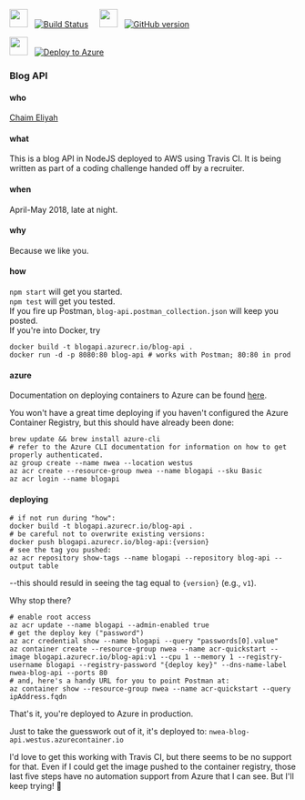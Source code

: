 <img src="https://travis-ci.com/images/logos/Tessa-pride-4.png" width=32 height=32 />  &nbsp;  [![Build Status](https://travis-ci.org/chaim1221/blog-api.svg?branch=master)](https://travis-ci.org/chaim1221/blog-api)  &nbsp;  &nbsp;  <img src="https://assets-cdn.github.com/images/modules/logos_page/Octocat.png" width=32 height=32 />  &nbsp;  [![GitHub version](https://badge.fury.io/gh/chaim1221%2Fblog-api.svg)](https://badge.fury.io/gh/chaim1221%2Fblog-api)  

<img src="https://i1.wp.com/buildazure.com/wp-content/uploads/2017/09/Azure.png?w=519&ssl=1" width=32 height=32 />  &nbsp;  [![Deploy to Azure](http://azuredeploy.net/deploybutton.png)](https://github.com/chaim1221/blog-api#azure)

### Blog API

#### who
[Chaim Eliyah](https://github.com/chaim1221)

#### what
This is a blog API in NodeJS deployed to AWS using Travis CI. It is being written as part of a coding challenge handed off by a recruiter.  

#### when
April-May 2018, late at night.

#### why
Because we like you.

#### how
`npm start` will get you started.  
`npm test` will get you tested.  
If you fire up Postman, `blog-api.postman_collection.json` will keep you posted.  
If you're into Docker, try  
```
docker build -t blogapi.azurecr.io/blog-api .
docker run -d -p 8080:80 blog-api # works with Postman; 80:80 in prod
```

#### azure
Documentation on deploying containers to Azure can be found [here](https://docs.microsoft.com/en-us/azure/container-registry/container-registry-get-started-azure-cli#create-a-resource-group).

You won't have a great time deploying if you haven't configured the Azure Container Registry, but this should have already been done:
```
brew update && brew install azure-cli
# refer to the Azure CLI documentation for information on how to get properly authenticated.
az group create --name nwea --location westus
az acr create --resource-group nwea --name blogapi --sku Basic
az acr login --name blogapi
```

#### deploying
```
# if not run during "how":
docker build -t blogapi.azurecr.io/blog-api .
# be careful not to overwrite existing versions:
docker push blogapi.azurecr.io/blog-api:{version}
# see the tag you pushed:
az acr repository show-tags --name blogapi --repository blog-api --output table
```
--this should resuld in seeing the tag equal to `{version}` (e.g., `v1`).

Why stop there?
```
# enable root access
az acr update --name blogapi --admin-enabled true
# get the deploy key ("password")
az acr credential show --name blogapi --query "passwords[0].value"
az container create --resource-group nwea --name acr-quickstart --image blogapi.azurecr.io/blog-api:v1 --cpu 1 --memory 1 --registry-username blogapi --registry-password "{deploy key}" --dns-name-label nwea-blog-api --ports 80
# and, here's a handy URL for you to point Postman at:
az container show --resource-group nwea --name acr-quickstart --query ipAddress.fqdn
```
That's it, you're deployed to Azure in production.

Just to take the guesswork out of it, it's deployed to:   `nwea-blog-api.westus.azurecontainer.io`

I'd love to get this working with Travis CI, but there seems to be no support for that. Even if I could get the image pushed to the container registry, those last five steps have no automation support from Azure that I can see. But I'll keep trying! :pray:
